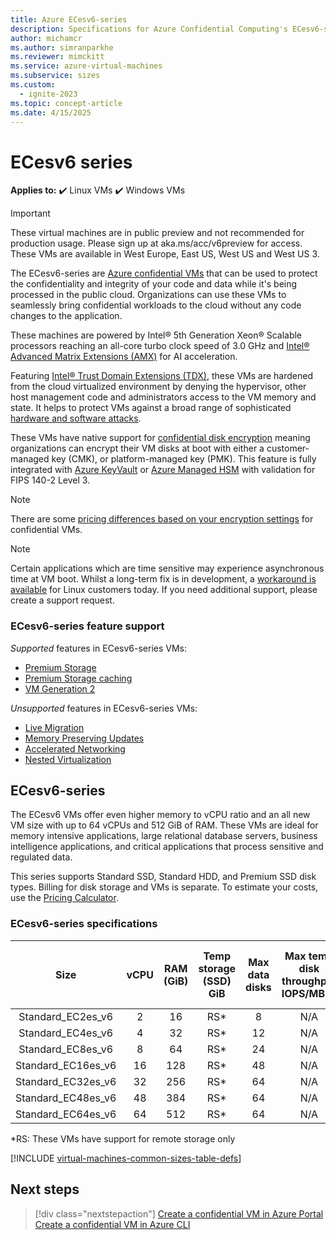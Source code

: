 ```yaml
---
title: Azure ECesv6-series
description: Specifications for Azure Confidential Computing's ECesv6-series confidential virtual machines.
author: michamcr
ms.author: simranparkhe
ms.reviewer: mimckitt
ms.service: azure-virtual-machines
ms.subservice: sizes
ms.custom:
  - ignite-2023
ms.topic: concept-article
ms.date: 4/15/2025
---
```


# ECesv6 series

**Applies to:** :heavy_check_mark: Linux VMs :heavy_check_mark: Windows VMs 

> [!IMPORTANT]
> These virtual machines are in public preview and not recommended for production usage. Please sign up at aka.ms/acc/v6preview for access.
> These VMs are available in West Europe, East US, West US and West US 3.

The ECesv6-series are [Azure confidential VMs](/azure/confidential-computing/confidential-vm-overview) that can be used to protect the confidentiality and integrity of your code and data while it's being processed in the public cloud. Organizations can use these VMs to seamlessly bring confidential workloads to the cloud without any code changes to the application. 

These machines are powered by Intel® 5th Generation Xeon® Scalable processors reaching an all-core turbo clock speed of 3.0 GHz and [Intel® Advanced Matrix Extensions (AMX)](https://www.intel.com/content/www/us/en/products/docs/accelerator-engines/advanced-matrix-extensions/overview.html) for AI acceleration. 

Featuring [Intel® Trust Domain Extensions (TDX)](https://www.intel.com/content/www/us/en/developer/tools/trust-domain-extensions/overview.html), these VMs are hardened from the cloud virtualized environment by denying the hypervisor, other host management code and administrators access to the VM memory and state. It helps to protect VMs against a broad range of sophisticated [hardware and software attacks](https://www.intel.com/content/www/us/en/developer/articles/technical/intel-trust-domain-extensions.html). 

These VMs have native support for [confidential disk encryption](disk-encryption-overview.md) meaning organizations can encrypt their VM disks at boot with either a customer-managed key (CMK), or platform-managed key (PMK). This feature is fully integrated with [Azure KeyVault](/azure/key-vault/general/overview) or [Azure Managed HSM](/azure/key-vault/managed-hsm/overview) with validation for FIPS 140-2 Level 3. 

> [!NOTE]
> There are some [pricing differences based on your encryption settings](/azure/confidential-computing/confidential-vm-overview#encryption-pricing-differences) for confidential VMs.

> [!NOTE]
> Certain applications which are time sensitive may experience asynchronous time at VM boot. Whilst a long-term fix is in development, a [workaround is available](/azure/confidential-computing/confidential-vm-faq#what-can-i-do-if-the-time-on-my-dcesv5-ecesv5-series-vm-differs-from-utc-) for Linux customers today. If you need additional support, please create a support request.

### ECesv6-series feature support

*Supported* features in ECesv6-series VMs:

- [Premium Storage](premium-storage-performance.md)
- [Premium Storage caching](premium-storage-performance.md)
- [VM Generation 2](generation-2.md)

*Unsupported* features in ECesv6-series VMs:

- [Live Migration](maintenance-and-updates.md)
- [Memory Preserving Updates](maintenance-and-updates.md)
- [Accelerated Networking](/azure/virtual-network/create-vm-accelerated-networking-cli)
- [Nested Virtualization](/virtualization/hyper-v-on-windows/user-guide/nested-virtualization)

## ECesv6-series

The ECesv6 VMs offer even higher memory to vCPU ratio and an all new VM size with up to 64 vCPUs and 512 GiB of RAM. These VMs are ideal for memory intensive applications, large relational database servers, business intelligence applications, and critical applications that process sensitive and regulated data. 

This series supports Standard SSD, Standard HDD, and Premium SSD disk types. Billing for disk storage and VMs is separate. To estimate your costs, use the [Pricing Calculator](https://azure.microsoft.com/pricing/calculator/). 

### ECesv6-series specifications

| Size | vCPU | RAM (GiB) | Temp storage (SSD) GiB | Max data disks | Max temp disk throughput IOPS/MBps | Max uncached disk throughput IOPS/MBps | Max NICs | Max Network Bandwidth (Mbps) |
|:------:|:----:|:---------:|:------------------------:|:--------------:|:-------------------------------------:|:--------------------------------------:|:--------:|:-------------------------------------:|
| Standard_EC2es_v6 | 2 | 16 | RS* | 8 | N/A | 3750/106 | 2 | 12500 |
| Standard_EC4es_v6 | 4 | 32 | RS* | 12 | N/A | 6400/212  | 2 | 12500 |
| Standard_EC8es_v6 | 8 | 64 | RS* | 24 | N/A | 12800/424 | 4 | 12500 |
| Standard_EC16es_v6 | 16 | 128 | RS* | 48 | N/A | 25600/848   	|8  	|12500  	|
| Standard_EC32es_v6  	|32  	|256  	|RS*  	|64  	| N/A  	|51200/1696  	|8  	|16000  	|
| Standard_EC48es_v6  	|48  	|384  	|RS*  	|64  	| N/A  	|76800/2544  	|8  	|24000  	|
| Standard_EC64es_v6  	|64  	|512  	|RS*  	|64  	| N/A  	|80000/3392 	|8  	|30000    |

*RS: These VMs have support for remote storage only

[!INCLUDE [virtual-machines-common-sizes-table-defs](./includes/virtual-machines-common-sizes-table-defs.md)]

## Next steps

> [!div class="nextstepaction"]
> [Create a confidential VM in Azure Portal](/azure/confidential-computing/quick-create-confidential-vm-portal)
> [Create a confidential VM in Azure CLI](/azure/confidential-computing/quick-create-confidential-vm-azure-cli)
